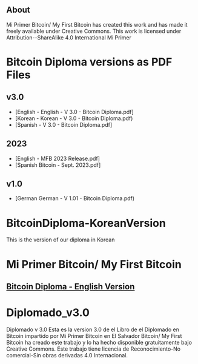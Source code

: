 ## About

Mi Primer Bitcoin/ My First Bitcoin has created this work and has made it freely available under Creative Commons. This work is licensed under Attribution--ShareAlike 4.0 International Mi Primer 

# Bitcoin Diploma versions as PDF Files
## v3.0
- [English - English - V 3.0 - Bitcoin Diploma.pdf]
- [Korean - Korean - V 3.0 - Bitcoin Diploma.pdf)
- [Spanish - V 3.0 - Bitcoin Diploma.pdf]
## 2023
- [English - MFB 2023 Release.pdf]
- [Spanish Bitcoin - Sept. 2023.pdf]
## v1.0 
- [German German - V 1.01 - Bitcoin Diploma.pdf)



# BitcoinDiploma-KoreanVersion
This is the version of our diploma in Korean

# Mi Primer Bitcoin/ My First Bitcoin 
## [Bitcoin Diploma - English Version](https://github.com/MyFirstBitcoin/Bitcoin-Diploma/blob/4503a065e19eae5e38f018f3e8cdb5077fcba9fa/My%20First%20Bitcoin%20-%20Student%20Workbook%20(V2023)_spreads_Final_Optimizer.pdf)

# Diplomado_v3.0
Diplomado v 3.0
Esta es la version 3.0 de el Libro de el Diplomado en Bitcoin impartido por Mi Primer Bitcoin en El Salvador
Bitcoin/ My First Bitcoin ha creado este trabajo y lo ha hecho disponible gratuitamente bajo Creative Commons. Este trabajo tiene licencia de Reconocimiento-No comercial-Sin obras derivadas 4.0 Internacional.
